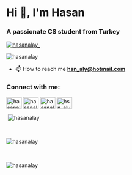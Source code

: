 



<h1 align="left">Hi 👋, I'm Hasan</h1>
<h3 align="left">A passionate CS student from Turkey</h3>




<p align="left"> <a href="https://twitter.com/hasanalay_" target="_blank"><img src="https://img.shields.io/twitter/follow/hasanalay_?logo=twitter&style=for-the-badge" alt="hasanalay_" /></a> </p>

<p align="left"> <img src="https://komarev.com/ghpvc/?username=hasanalay&label=Profile%20views&color=0e75b6&style=flat" alt="hasanalay" /> </p>



- 📫 How to reach me **hsn_aly@hotmail.com**

<h3 align="left">Connect with me:</h3>
<p align="left">
<a href="https://twitter.com/hasanalay_" target="_blank"><img align="center" src="https://raw.githubusercontent.com/rahuldkjain/github-profile-readme-generator/master/src/images/icons/Social/twitter.svg" alt="hasanalay_" height="30" width="40" /></a>
<a href="https://linkedin.com/in/hasanalay" target="_blank"><img align="center" src="https://raw.githubusercontent.com/rahuldkjain/github-profile-readme-generator/master/src/images/icons/Social/linked-in-alt.svg" alt="hasanalay" height="30" width="40" /></a>
<a href="https://kaggle.com/hasanalay" target="_blank"><img align="center" src="https://raw.githubusercontent.com/rahuldkjain/github-profile-readme-generator/master/src/images/icons/Social/kaggle.svg" alt="hasanalay" height="30" width="40" /></a>
<a href="https://www.hackerrank.com/hsn_aly" target="_blank"><img align="center" src="https://raw.githubusercontent.com/rahuldkjain/github-profile-readme-generator/master/src/images/icons/Social/hackerrank.svg" alt="hsn_aly" height="30" width="40" /></a>
</p>




<p>&nbsp;<img align="center" src="https://github-readme-stats.vercel.app/api?username=hasanalay&show_icons=true&locale=en" alt="hasanalay" /></p><br>

<p><img align="center" src="https://github-readme-stats.vercel.app/api/top-langs?username=hasanalay&show_icons=true&locale=en&layout=compact" alt="hasanalay" /></p><br>

<p><img align="center" src="https://github-readme-streak-stats.herokuapp.com/?user=hasanalay&" alt="hasanalay" /></p><br>


